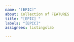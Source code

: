 ```yaml
---
name: "[EPIC]"
about: Collection of FEATURES
title: "[EPIC] "
labels: "[EPIC]"
assignees: listingslab

---
```



